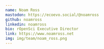 ```yaml
---
name: Noam Ross
mastodon: https://ecoevo.social/@noamross
github: noamross
linkedin: noamross
bio: rOpenSci Executive Director
link: https://www.noamross.net
img: img/team/noam_ross.png
---
```

